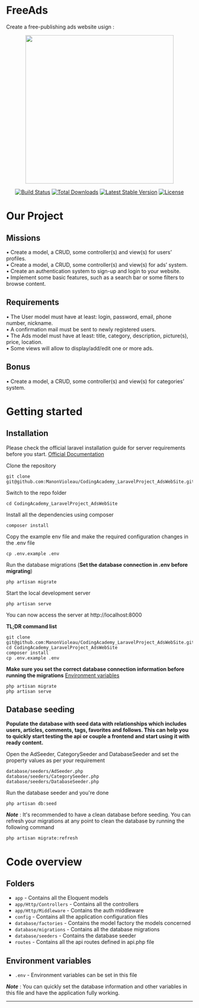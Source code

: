 # FreeAds
Create a free-publishing ads website usign :

<p align="center"><a href="https://laravel.com" target="_blank"><img src="https://raw.githubusercontent.com/laravel/art/master/logo-lockup/5%20SVG/2%20CMYK/1%20Full%20Color/laravel-logolockup-cmyk-red.svg" width="400"></a></p>

<p align="center">
<a href="https://travis-ci.org/laravel/framework"><img src="https://travis-ci.org/laravel/framework.svg" alt="Build Status"></a>
<a href="https://packagist.org/packages/laravel/framework"><img src="https://img.shields.io/packagist/dt/laravel/framework" alt="Total Downloads"></a>
<a href="https://packagist.org/packages/laravel/framework"><img src="https://img.shields.io/packagist/v/laravel/framework" alt="Latest Stable Version"></a>
<a href="https://packagist.org/packages/laravel/framework"><img src="https://img.shields.io/packagist/l/laravel/framework" alt="License"></a>
</p>

# Our Project

## Missions

• Create a model, a CRUD, some controller(s) and view(s) for users’ profiles.  
• Create a model, a CRUD, some controller(s) and view(s) for ads’ system.  
• Create an authentication system to sign-up and login to your website.  
• Implement some basic features, such as a search bar or some filters to browse content.  

## Requirements

• The User model must have at least: login, password, email, phone number, nickname.  
• A confirmation mail must be sent to newly registered users.  
• The Ads model must have at least: title, category, description, picture(s), price, location.  
• Some views will allow to display/add/edit one or more ads.  

## Bonus

• Create a model, a CRUD, some controller(s) and view(s) for categories’ system.  

# Getting started

## Installation

Please check the official laravel installation guide for server requirements before you start. [Official Documentation](https://laravel.com/docs/5.4/installation#installation)

Clone the repository

    git clone git@github.com:ManonVioleau/CodingAcademy_LaravelProject_AdsWebSite.git

Switch to the repo folder

    cd CodingAcademy_LaravelProject_AdsWebSite

Install all the dependencies using composer

    composer install

Copy the example env file and make the required configuration changes in the .env file

    cp .env.example .env

Run the database migrations (**Set the database connection in .env before migrating**)

    php artisan migrate

Start the local development server

    php artisan serve

You can now access the server at http://localhost:8000

**TL;DR command list**

    git clone git@github.com:ManonVioleau/CodingAcademy_LaravelProject_AdsWebSite.git
    cd CodingAcademy_LaravelProject_AdsWebSite
    composer install
    cp .env.example .env
    
**Make sure you set the correct database connection information before running the migrations** [Environment variables](#environment-variables)

    php artisan migrate
    php artisan serve

## Database seeding

**Populate the database with seed data with relationships which includes users, articles, comments, tags, favorites and follows. This can help you to quickly start testing the api or couple a frontend and start using it with ready content.**

Open the AdSeeder, CategorySeeder and DatabaseSeeder and set the property values as per your requirement

    database/seeders/AdSeeder.php
    database/seeders/CategorySeeder.php
    database/seeders/DatabaseSeeder.php

Run the database seeder and you're done

    php artisan db:seed

***Note*** : It's recommended to have a clean database before seeding. You can refresh your migrations at any point to clean the database by running the following command

    php artisan migrate:refresh
    
# Code overview

## Folders

- `app` - Contains all the Eloquent models
- `app/Http/Controllers` - Contains all the controllers
- `app/Http/Middleware` - Contains the auth middleware
- `config` - Contains all the application configuration files
- `database/factories` - Contains the model factory the models concerned  
- `database/migrations` - Contains all the database migrations
- `database/seeders` - Contains the database seeder
- `routes` - Contains all the api routes defined in api.php file

## Environment variables

- `.env` - Environment variables can be set in this file

***Note*** : You can quickly set the database information and other variables in this file and have the application fully working.

----------
